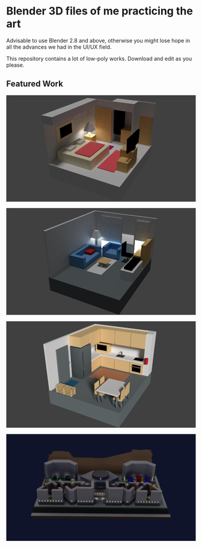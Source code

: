 # Blender 3D files of me practicing the art

Advisable to use Blender 2.8 and above, otherwise you might lose hope in all the advances we had in the UI/UX field.

This repository contains a lot of low-poly works. Download and edit as you please.

## Featured Work

![](room1.png?raw=true)

![](room2.png?raw=true)

![](room3.png?raw=true)

![](room11.png?raw=true)




